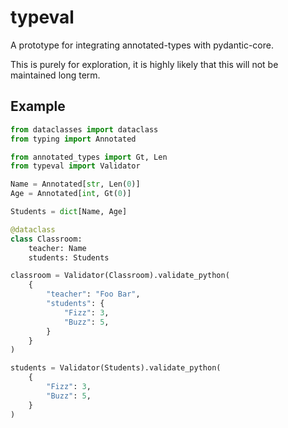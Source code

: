 # typeval

A prototype for integrating annotated-types with pydantic-core.

This is purely for exploration, it is highly likely that this will not be maintained long term.

## Example

```python
from dataclasses import dataclass
from typing import Annotated

from annotated_types import Gt, Len
from typeval import Validator

Name = Annotated[str, Len(0)]
Age = Annotated[int, Gt(0)]

Students = dict[Name, Age]

@dataclass
class Classroom:
    teacher: Name
    students: Students

classroom = Validator(Classroom).validate_python(
    {
        "teacher": "Foo Bar",
        "students": {
            "Fizz": 3,
            "Buzz": 5,
        }
    }
)

students = Validator(Students).validate_python(
    {
        "Fizz": 3,
        "Buzz": 5,
    }
)
```

